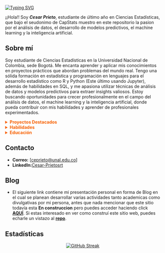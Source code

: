[![Typing SVG](https://readme-typing-svg.demolab.com?font=Jersey+10&size=40&duration=4000&pause=700&color=F76000&center=true&vCenter=true&width=900&height=75&lines=I'm+a+statistics+enthusiast;Crunching+numbers+and+building+models;Unlocking+insights+from+data;Machine+Learning+is+my+jam+%F0%9F%A4%96;Turning+complexity+into+clarity+%F0%9F%92%BB)](https://git.io/typing-svg)

¡¡Hola!! Soy ***Cesar Prieto***, estudiante de último año en Ciencias Estadísticas, que bajo el seudonimo de CapStats muestro en este repositorio la pasion por el análisis de datos, el desarrollo de modelos predictivos, el machine learning y la inteligencia artificial.

<h2>Sobre mí</h2>
<p>Soy estudiante de Ciencias Estadísticas en la Universidad Nacional de Colombia, sede Bogotá. Me encanta aprender y aplicar mis conocimientos en proyectos prácticos que abordan problemas del mundo real. Tengo una sólida formación en estadística y programación en lenguajes para el desarrollo estadístico como R y Python (Este último usando Jupyter), además de habilidades en SQL, y me apasiona utilizar técnicas de análisis de datos y modelos predictivos para extraer insights valiosos. Estoy buscando oportunidades para crecer profesionalmente en el campo del análisis de datos, el machine learning y la inteligencia artificial, donde pueda contribuir con mis habilidades y aprender de profesionales experimentados.</p>

<details close>
   <summary style="color: #F76000;"><strong>Proyectos Destacados</strong></summary>
   <ul>
      <li><strong >[Time-Series]</strong> - Se planteó el análisis de 2 series de tiempo con una periodicidad diferente para de esta forma aplicar los conceptos aprendidos en clase y descubrir el proceso y el funcionamiento de las técnicas de descripción y modelado de Series temporales utilizando técnicas de modelado típicas como son los modelos ARMA, ARIMA y SARIMA, y por otro lado técnicas novedosas como pueden ser el modelado a través de Árboles de decisión y usando Redes Neuronales tanto Recurrentes como LSTM, como no recurrentes y multicapas. <strong>(AUN EN DESARROLLO)</strong>
         <ul>
            <li>Tecnologías: <em>R, Python, Scikit-learn, TensorFlow, Pandas, NumPy</em></li>
            <li><a href="https://github.com/CapStats-ML/Time-series">Enlace al repositorio</a></li>
         </ul>
      </li>
      <li><strong>Análisis de Redes Bipartitas en Series de Anime</strong> - Se desarrolló en compañía de <a href="https://github.com/aurreg">Alejandro Urrego</a> un proyecto en el cual se analiza una red que refleja las relaciones entre usuarios y animes, examinándo cómo las descripciones de estos animes influyen en la formación de grandes comunidades de usuarios. En particular, se introduce una nueva variable que cuantifica la frecuencia con la que las palabras de una descripción aparecen en ciertos clústeres de palabras. Estos clústeres se generan a partir del análisis de bigramas derivados de todas las descripciones en la base de datos. De esta manera, se caracteriza completamente la dinámica de estas comunidades y cómo el contenido textual puede afectar la cohesión y estructura de la red social de aficionados al anime. Se concluye que los hallazgos pueden tener implicaciones significativas para el diseño de sistemas de recomendación y la mejora de la experiencia del usuario en plataformas de anime. <strong>(TERMINADO)</strong>
         <ul>
            <li>Presentado en la escuela latinoamericana de redes y sistemas complejos <a href="https://sites.google.com/unal.edu.co/enredando2024/p%C3%A1gina-principal?authuser=0">ENREDANDO 2024</a> en la modalidad de póster</li>
            <li>Tecnologías: <em>R, Python, Conda, Igraph (Tanto en R como en Python), Networkx</em></li>
            <li><a href="https://github.com/CapStats-ML/Anime-Network-Project">Enlace al repositorio</a></li>
            <li>Publicado en: <strong>En espera</strong> </li>
         </ul>
      </li>
      <li><strong>Análisis del discruso del Caso 03 de la JEP</strong> - Se desarrolló en compañía de <a href="https://github.com/aurreg">Alejandro Urrego</a> y de él docente <a href="[https://github.com/aurreg](https://github.com/jstats1702)">Juan Camilo Sosa</a> el Análisis discursivo del Caso 03 de la JEP el cual habla sobre las desapariciones forzdas y las bajas de civiles presentadas como muertes en combates por parte de agentes del estado, donde se utilizaron tecnicas de WebScrapping a las listas de reproducción subidas a la página de YouTube de la JEP con la intencion de obtener las transcripciones de los videos y poder aplicar la metodología de análisis textual a travez de redes de palabras, tambien se propone un análisis secuencial de sentimientos el cual nos da una idea de como se percibe a nivel sentimental (Sentimientos buenos o Sentimientos Malos) el discurso. Este proyecto se realizo a nivel general y luego por subcasos y tambien por vistimas y victimarios. <strong>(AUN EN DESARROLLO)</strong>
         <ul>
            <li>Tecnologías: <em>R, Python, Conda, Igraph (Tanto en R como en Python), Networkx</em></li>
            <li><a href="https://github.com/aurreg/-Proyecto-JEP-">Enlace al repositorio</a></li>
         </ul>
      </li>
   </ul>
</details>

<details close>
   <summary style="color: #F76000;"><strong>Habilidades</strong></summary>
   <ul>
      <li><strong>Lenguajes de programación:</strong> R, Python</li>
      <li><strong>Frameworks y Librerías:</strong> Scikit-learn, TensorFlow, Pandas, NumPy, Dplyr, Igraph</li>
      <li><strong>Análisis de Datos y Visualización:</strong> RStudio, Jupyter Notebook, Matplotlib, Seaborn, Plotly</li>
      <li><strong>Machine Learning y AI:</strong> Modelado predictivo, regresión, clasificación, clustering</li>
      <li><strong>Bases de datos:</strong> PostgreSQL</li>
      <li><strong>Herramientas:</strong> Git, VS Code, Conda, Mini Conda</li>
   </ul>
</details>

<details close>
   <summary style="color: #F76000;"><strong>Educación</strong></summary>
   <ul>
      <li><strong><a href="#">Universidad Nacional de Colombia</a></strong> - Estadística (Año de Finalización: 2025)
         <ul>
            <li>Cursos relevantes: <em>Metodos Multivariados, Analisis Estadistico de Redes Sociales, Analisis de Regresion, Series de Tiempo, Teoria Estadistica del Riesgo, Metodos no Parametricos, Aprendizaje Automatico y Ciencia de Datos, Estadística Bayesiana, Diseño de Experimentos</em></li>
         </ul>
      </li>
      <li><strong>Educación Virtual:</strong> <a href="#">Conviertete en Data Analyst - LinkedIn</a>, <a href="#">Kaggle Learn Complete - Kaggle</a></li>
   </ul>
</details>

## Contacto
- **Correo:** [ceprieto@unal.edu.co]
- **LinkedIn:**[Cesar-Prietosrt](https://www.linkedin.com/in/cesar-prietosrt/)

## Blog
- El siguiente link contiene mi presentación personal en forma de Blog en el cual se planean desarrollar varias actividades tanto academicas como divulgativas por mi persona, antes que nada mencionar que este sitio todavía esta **En construccion** pero puedes acceder haciendo click [**AQUÍ**](https://capstats-ml.github.io/CapStats/about.html). Si estas interesado en ver como construí este sitio web, puedes echarle un vistazo al [**repo**](https://github.com/CapStats-ML/CapStats).

## Estadísticas

<div align="center">
  <a href="https://git.io/streak-stats">
    <img src="https://github-readme-streak-stats.herokuapp.com?user=CapStats-ML&theme=dark&hide_border=true&border_radius=5&locale=es&mode=weekly&card_width=750&card_height=250" alt="GitHub Streak" />
  </a>
</div>
